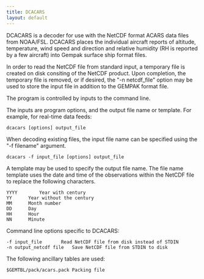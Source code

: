 ```yaml
---
title: DCACARS
layout: default
---
```



DCACARS is a decoder for use with the NetCDF format ACARS data
files from NOAA/FSL. DCACARS places the individual aircraft reports 
of altitude, temperature, wind speed and direction and relative 
humidity (RH is reported by a few aircraft) into Gempak surface
ship format files.

In order to read the NetCDF file from standard input, a temporary
file is created on disk consiting of the NetCDF product. Upon completion,
the temporary file is removed, or if desired, the "-n netcdf_file"
option may be used to store the input file in addition to the
GEMPAK format file.

The program is controlled by inputs to the command line.

The inputs are program options, and the output file name or template.
For example, for real-time data feeds:

	dcacars [options] output_file


When decoding existing files, the input file name can be specified using the
"-f filename" argument. 

	dcacars -f input_file [options] output_file

A template may be used to specify the output file name.  The file
name template uses the date and time of the observations within the
NetCDF file to replace the following characters.

	YYYY		Year with century
	YY		Year without the century
	MM		Month number
	DD		Day
	HH		Hour
	NN		Minute

Command line options specific to DCACARS:

	-f input_file		Read NetCDF file from disk instead of STDIN
	-n output_netcdf file	Save NetCDF file from STDIN to disk

The following ancillary tables are used:

	$GEMTBL/pack/acars.pack	Packing file

